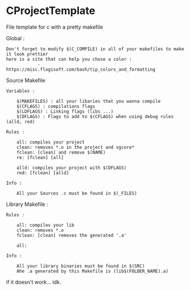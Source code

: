 # CProjectTemplate
File template for c with a pretty makefile

Global :

    Don't forget to modify $(C_COMPILE) in all of your makefiles to make it look prettier
    here is a site that can help you chose a color : 
                - https://misc.flogisoft.com/bash/tip_colors_and_formatting

Source Makefile

    Variables :

        $(MAKEFILES) : all your libaries that you wanna compile
        $(CFLAGS) : compilations flags
        $(LDFLAGS) : Linking flags (libs ...)
        $(DFLAGS) : Flags to add to $(CFLAGS) when using debug rules (alld, red)

    Rules :

        all: compiles your project
        clean: removes *.o in the project and vgcore*
        fclean: [clean] and remove $(NAME)
        re: [fclean] [all]

        alld: compiles your project with $(DFLAGS)
        red: [fclean] [alld]

    Info :

        All your Sources .c must be found in $(_FILES)

Library Makefile :

    Rules :

        all: compiles your lib
        clean: removes *.o
        fclean: [clean] removes the generated '.a'

        all:

    Info :

        All your library binaries must be found in $(SRC)
        Ahe .a generated by this Makefile is (lib$(FOLDER_NAME).a)

if it doesn't work... idk.
